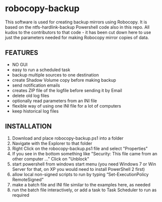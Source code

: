 robocopy-backup
====================

This software is used for creating backup mirrors using Robocopy.
It is based on the ntfs-hardlink-backup Powershell code also in this repo.
All kudos to the contributors to that code - it has been cut down here to use just the parameters needed
for making Robocopy mirror copies of data.

FEATURES
--------
* NO GUI
* easy to run a scheduled task
* backup multiple sources to one destination
* create Shadow Volume copy before making backup
* send notification emails
* creates ZIP file of the logfile before sending it by Email
* delete old log files
* optionally read parameters from an INI file
* flexible way of using one INI file for a lot of computers
* keep historical log files

INSTALLATION
-------------
1. Download and place robocopy-backup.ps1 into a folder
2. Navigate with the Explorer to that folder
3. Right Click on the robocopy-backup.ps1 file and select "Properties"
4. If you see in the bottom something like "Security: This file came from an other computer ..." Click on "Unblock"
5. start powershell from windows start menu (you need Windows 7 or Win Server for that, on XP you would need to install PowerShell 2 first)
6. allow local non-signed scripts to run by typing “Set-ExecutionPolicy RemoteSigned“
7. make a batch file and INI file similar to the examples here, as needed
9. run the batch file interactively, or add a task to Task Scheduler to run as required
